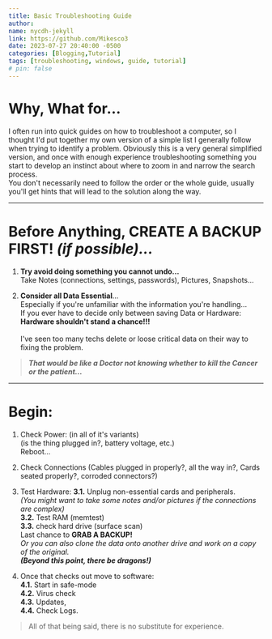 ```yaml
---
title: Basic Troubleshooting Guide 
author:
name: nycdh-jekyll
link: https://github.com/Mikesco3
date: 2023-07-27 20:40:00 -0500
categories: [Blogging,Tutorial]
tags: [troubleshooting, windows, guide, tutorial]
# pin: false
---
```


# Why, What for...
I often run into quick guides on how to troubleshoot a computer, so I thought I'd put together my own version of a simple list I generally follow when trying to identify a problem. 
Obviously this is a very general simplified version, and once with enough experience troubleshooting something you start to develop an instinct about where to zoom in and narrow the search process.  <br>
You don't necessarily need to follow the order or the whole guide, usually you'll get hints that will lead to the solution along the way. <br>

___
# Before Anything, **CREATE A BACKUP FIRST!** _(if possible)..._

1. **Try avoid doing something you cannot undo...** <br>
Take Notes (connections, settings, passwords), 
Pictures, Snapshots... 

2. **Consider all Data Essential**... <br> 
Especially if you're unfamiliar with the information you're handling...  <br>
 If you ever have to decide only between saving Data or Hardware: <br>
 <strong>Hardware shouldn't stand a chance!!!</strong> <br><br>
 I've seen too many techs delete or loose critical data on their way to fixing the problem. 
> _**That would be like a Doctor not knowing whether to kill the Cancer or the patient...**_

___
# Begin:

1. Check Power: (in all of it's variants) <br>
(is the thing plugged in?, battery voltage, etc.) <br>
Reboot... <br>

2. Check Connections 
 (Cables plugged in properly?, all the way in?, Cards seated properly?, corroded connectors?)

3. Test Hardware:
  **3.1.** Unplug non-essential cards and peripherals. <br>
  _(You might want to take some notes and/or pictures if the connections are complex)_ <br>
  **3.2.** Test RAM (memtest) <br>
  **3.3.** check hard drive (surface scan) <br>
   Last chance to **GRAB A BACKUP!**  <br>
_Or you can also clone the data onto another drive and work on a copy of the original._  <br>
_**(Beyond this point, there be dragons!)**_  <br> 
4. Once that checks out move to software:  <br>
  **4.1.** Start in safe-mode <br>
  **4.2.** Virus check <br>
  **4.3.** Updates, <br>
  **4.4.** Check Logs. <br>

> All of that being said, there is no substitute for experience. 


 
